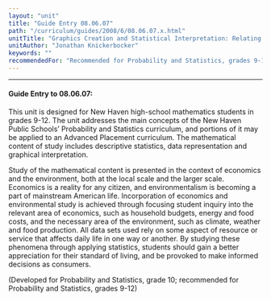```yaml
---
layout: "unit"
title: "Guide Entry 08.06.07"
path: "/curriculum/guides/2008/6/08.06.07.x.html"
unitTitle: "Graphics Creation and Statistical Interpretation: Relating Local Economics and the Global Environment"
unitAuthor: "Jonathan Knickerbocker"
keywords: ""
recommendedFor: "Recommended for Probability and Statistics, grades 9-12"
---
```

<body>
<hr/>
<h4>
Guide Entry to 08.06.07:
</h4>
<p>
This unit is designed for New Haven high-school mathematics students in grades 9-12. The unit addresses the main concepts of the New Haven Public Schools’ Probability and Statistics curriculum, and portions of it may be applied to an Advanced Placement curriculum. The mathematical content of study includes descriptive statistics, data representation and graphical interpretation.
</p>
<p>
Study of the mathematical content is presented in the context of economics and the environment, both at the local scale and the larger scale. Economics is a reality for any citizen, and environmentalism is becoming a part of mainstream American life. Incorporation of economics and environmental study is achieved through focusing student inquiry into the relevant area of economics, such as household budgets, energy and food costs, and the necessary area of the environment, such as climate, weather and food production. All data sets used rely on some aspect of resource or service that affects daily life in one way or another. By studying these phenomena through applying statistics, students should gain a better appreciation for their standard of living, and be provoked to make informed decisions as consumers.
</p>
<p>
(Developed for Probability and Statistics, grade 10; recommended for Probability and Statistics, grades 9-12)
</p>
</body>
